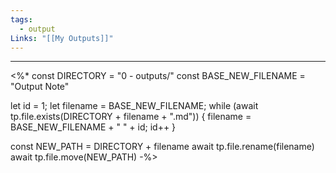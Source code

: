 ```yaml
---
tags:
  - output
Links: "[[My Outputs]]"
---
```


---
<%* 
const DIRECTORY = "0 - outputs/"
const BASE_NEW_FILENAME = "Output Note"

let id = 1;
let filename = BASE_NEW_FILENAME;
while (await tp.file.exists(DIRECTORY + filename + ".md")) {
	filename = BASE_NEW_FILENAME + " " + id;
	id++
}

const NEW_PATH = DIRECTORY + filename
await tp.file.rename(filename) 
await tp.file.move(NEW_PATH)
-%>